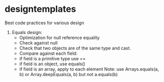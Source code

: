 # designtemplates
Best code practices for various design

1. Equals design: 
   * Optimization for null reference equality
   * Check against null
   * Check that two objects are of the same type and cast.
   * Compare against each field:
   	- if field is a primitive type use ==
	- if field is an object, use equals()
	- if field is an array, apply to each element
	Note: use Arrays.equals(a, b) or Array.deepEquals(a, b) but not a.equals(b)

